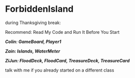 # ForbiddenIsland

during Thanksgiving break:

Recommend: Read My Code and Run It Before You Start

***Colin: GameBoard, Player1*** 

***Zain: Islands, WaterMeter***

***ZiJun: FloodDeck, FloodCard, TreasureDeck, TreasureCard***

talk with me if you already started on a different class
